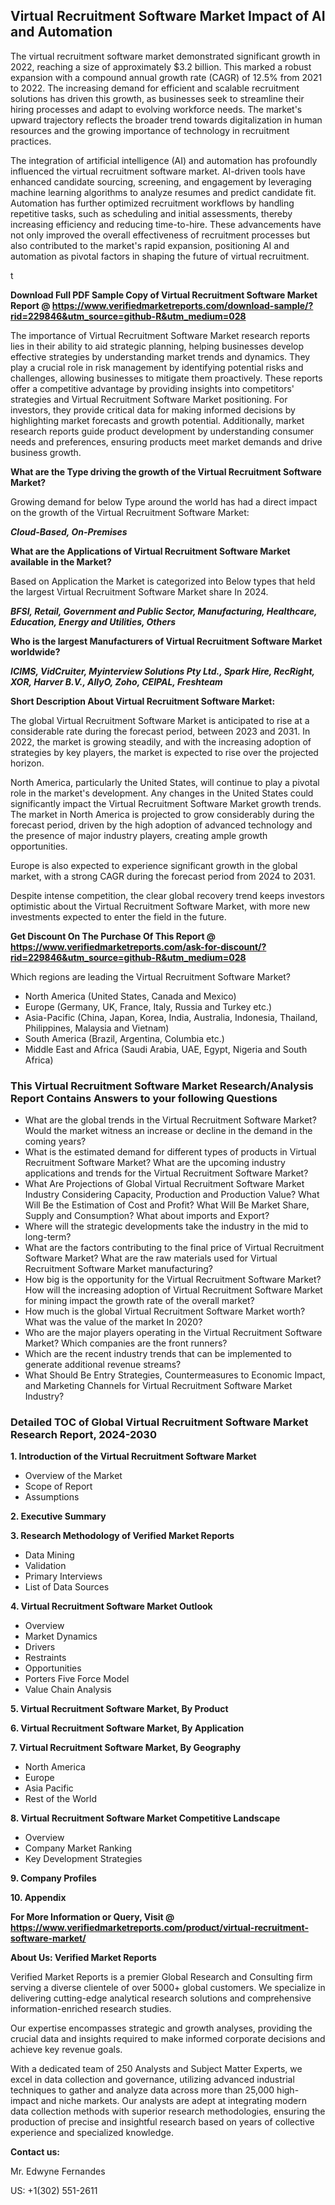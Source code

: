 <h2>Virtual Recruitment Software Market Impact of AI and Automation</h2><p>The virtual recruitment software market demonstrated significant growth in 2022, reaching a size of approximately $3.2 billion. This marked a robust expansion with a compound annual growth rate (CAGR) of 12.5% from 2021 to 2022. The increasing demand for efficient and scalable recruitment solutions has driven this growth, as businesses seek to streamline their hiring processes and adapt to evolving workforce needs. The market's upward trajectory reflects the broader trend towards digitalization in human resources and the growing importance of technology in recruitment practices.</p><p>The integration of artificial intelligence (AI) and automation has profoundly influenced the virtual recruitment software market. AI-driven tools have enhanced candidate sourcing, screening, and engagement by leveraging machine learning algorithms to analyze resumes and predict candidate fit. Automation has further optimized recruitment workflows by handling repetitive tasks, such as scheduling and initial assessments, thereby increasing efficiency and reducing time-to-hire. These advancements have not only improved the overall effectiveness of recruitment processes but also contributed to the market's rapid expansion, positioning AI and automation as pivotal factors in shaping the future of virtual recruitment.</p>t</p><p id="" class=""><strong>Download Full PDF Sample Copy of Virtual Recruitment Software Market Report @ <a href="https://www.verifiedmarketreports.com/download-sample/?rid=229846&utm_source=github-R&utm_medium=028" target="_blank">https://www.verifiedmarketreports.com/download-sample/?rid=229846&utm_source=github-R&utm_medium=028</a></strong></p><p>The importance of&nbsp;Virtual Recruitment Software Market research reports lies in their ability to aid strategic planning, helping businesses develop effective strategies by understanding market trends and dynamics. They play a crucial role in risk management by identifying potential risks and challenges, allowing businesses to mitigate them proactively. These reports offer a competitive advantage by providing insights into competitors' strategies and Virtual Recruitment Software Market positioning. For investors, they provide critical data for making informed decisions by highlighting market forecasts and growth potential. Additionally, market research reports guide product development by understanding consumer needs and preferences, ensuring products meet market demands and drive business growth.</p><p><strong>What are the&nbsp;Type driving the growth of the Virtual Recruitment Software Market?</strong></p><p id="" class="">Growing demand for below Type around the world has had a direct impact on the growth of the Virtual Recruitment Software Market:</p><em><strong>Cloud-Based, On-Premises</strong></em></p><strong>What are the&nbsp;Applications&nbsp;of Virtual Recruitment Software Market available in the Market?</strong></p><p id="" class="">Based on Application the Market is categorized into Below types that held the largest Virtual Recruitment Software Market share In 2024.</p><em><strong>BFSI, Retail, Government and Public Sector, Manufacturing, Healthcare, Education, Energy and Utilities, Others</strong></em></p><strong>Who is the largest Manufacturers of Virtual Recruitment Software Market worldwide?</strong></p><p><em><strong>ICIMS, VidCruiter, Myinterview Solutions Pty Ltd., Spark Hire, RecRight, XOR, Harver B.V., AllyO, Zoho, CEIPAL, Freshteam</strong></em></p><p id="" class=""><strong>Short Description About Virtual Recruitment Software Market:</strong></p><p>The global Virtual Recruitment Software Market is anticipated to rise at a considerable rate during the forecast period, between 2023 and 2031. In 2022, the market is growing steadily, and with the increasing adoption of strategies by key players, the market is expected to rise over the projected horizon.</p><p>North America, particularly the United States, will continue to play a pivotal role in the market's development. Any changes in the United States could significantly impact the Virtual Recruitment Software Market growth trends. The market in North America is projected to grow considerably during the forecast period, driven by the high adoption of advanced technology and the presence of major industry players, creating ample growth opportunities.</p><p>Europe is also expected to experience significant growth in the global market, with a strong CAGR during the forecast period from 2024 to 2031.</p><p>Despite intense competition, the clear global recovery trend keeps investors optimistic about the Virtual Recruitment Software Market, with more new investments expected to enter the field in the future.</p><p id="" class=""><strong>Get Discount On The Purchase Of This Report @ <a href="https://www.verifiedmarketreports.com/ask-for-discount/?rid=229846&utm_source=github-R&utm_medium=028" target="_blank">https://www.verifiedmarketreports.com/ask-for-discount/?rid=229846&utm_source=github-R&utm_medium=028</a></strong></p>Which regions are leading the Virtual Recruitment Software Market?</p><ul><li>North America (United States, Canada and Mexico)</li><li>Europe (Germany, UK, France, Italy, Russia and Turkey etc.)</li><li>Asia-Pacific (China, Japan, Korea, India, Australia, Indonesia, Thailand, Philippines, Malaysia and Vietnam)</li><li>South America (Brazil, Argentina, Columbia etc.)</li><li>Middle East and Africa (Saudi Arabia, UAE, Egypt, Nigeria and South Africa)</li></ul><h3 id="" class="">This Virtual Recruitment Software Market Research/Analysis Report Contains Answers to your following Questions</h3><ul><li>What are the global trends in the Virtual Recruitment Software Market? Would the market witness an increase or decline in the demand in the coming years?</li><li>What is the estimated demand for different types of products in Virtual Recruitment Software Market? What are the upcoming industry applications and trends for the Virtual Recruitment Software Market?</li><li>What Are Projections of Global Virtual Recruitment Software Market Industry Considering Capacity, Production and Production Value? What Will Be the Estimation of Cost and Profit? What Will Be Market Share, Supply and Consumption? What about imports and Export?</li><li>Where will the strategic developments take the industry in the mid to long-term?</li><li>What are the factors contributing to the final price of Virtual Recruitment Software Market? What are the raw materials used for Virtual Recruitment Software Market manufacturing?</li><li>How big is the opportunity for the Virtual Recruitment Software Market? How will the increasing adoption of Virtual Recruitment Software Market for mining impact the growth rate of the overall market?</li><li>How much is the global Virtual Recruitment Software Market worth? What was the value of the market In 2020?</li><li>Who are the major players operating in the Virtual Recruitment Software Market? Which companies are the front runners?</li><li>Which are the recent industry trends that can be implemented to generate additional revenue streams?</li><li>What Should Be Entry Strategies, Countermeasures to Economic Impact, and Marketing Channels for Virtual Recruitment Software Market Industry?</li></ul><h3 id="" class="">Detailed TOC of Global Virtual Recruitment Software Market Research Report, 2024-2030</h3><p id="" class=""><strong>1. Introduction of the Virtual Recruitment Software Market</strong></p><ul><li>Overview of the Market</li><li>Scope of Report</li><li>Assumptions</li></ul><p id="" class=""><strong>2. Executive Summary</strong></p><p id="" class=""><strong>3. Research Methodology of Verified Market Reports</strong></p><ul><li>Data Mining</li><li>Validation</li><li>Primary Interviews</li><li>List of Data Sources</li></ul><p id="" class=""><strong>4. Virtual Recruitment Software Market Outlook</strong></p><ul><li>Overview</li><li>Market Dynamics</li><li>Drivers</li><li>Restraints</li><li>Opportunities</li><li>Porters Five Force Model</li><li>Value Chain Analysis</li></ul><p id="" class=""><strong>5. Virtual Recruitment Software Market, By Product</strong></p><p id="" class=""><strong>6. Virtual Recruitment Software Market, By Application</strong></p><p id="" class=""><strong>7. Virtual Recruitment Software Market, By Geography</strong></p><ul><li>North America</li><li>Europe</li><li>Asia Pacific</li><li>Rest of the World</li></ul><p id="" class=""><strong>8. Virtual Recruitment Software Market Competitive Landscape</strong></p><ul><li>Overview</li><li>Company Market Ranking</li><li>Key Development Strategies</li></ul><p id="" class=""><strong>9. Company Profiles</strong></p><p id="" class=""><strong>10. Appendix</strong></p><p id="" class=""><strong>For More Information or Query, Visit @ <a href="https://www.verifiedmarketreports.com/product/virtual-recruitment-software-market/" target="_blank">https://www.verifiedmarketreports.com/product/virtual-recruitment-software-market/</a></strong></p><p id="" class=""><strong>About Us: Verified Market Reports</strong></p><p id="" class="">Verified Market Reports is a premier Global Research and Consulting firm serving a diverse clientele of over 5000+ global customers. We specialize in delivering cutting-edge analytical research solutions and comprehensive information-enriched research studies.</p><p id="" class="">Our expertise encompasses strategic and growth analyses, providing the crucial data and insights required to make informed corporate decisions and achieve key revenue goals.</p><p id="" class="">With a dedicated team of 250 Analysts and Subject Matter Experts, we excel in data collection and governance, utilizing advanced industrial techniques to gather and analyze data across more than 25,000 high-impact and niche markets. Our analysts are adept at integrating modern data collection methods with superior research methodologies, ensuring the production of precise and insightful research based on years of collective experience and specialized knowledge.</p><p id="" class=""><strong>Contact us:</strong></p><p id="" class="">Mr. Edwyne Fernandes</p><p id="" class="">US: +1(302) 551-2611</p>